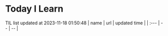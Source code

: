 # Today I Learn 
TIL list updated at 2023-11-18 01:50:48
| name | url | updated time |
| :--- | -- | -- |
